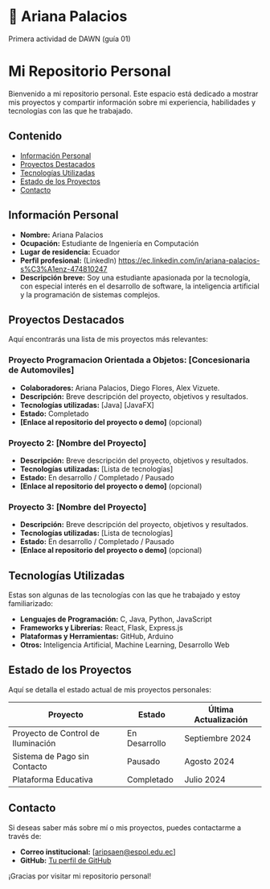 # 🐛 Ariana Palacios
Primera actividad de DAWN (guía 01)
# Mi Repositorio Personal
Bienvenido a mi repositorio personal. Este espacio está dedicado a mostrar mis proyectos y compartir información sobre mi experiencia, habilidades y tecnologías con las que he trabajado.

## Contenido
* [Información Personal](#información-personal)
* [Proyectos Destacados](#proyectos-destacados)
* [Tecnologías Utilizadas](#tecnologías-utilizadas)
* [Estado de los Proyectos](#estado-de-los-proyectos)
* [Contacto](#contacto)

## Información Personal
* **Nombre:** Ariana Palacios
* **Ocupación:** Estudiante de Ingeniería en Computación
* **Lugar de residencia:** Ecuador
* **Perfil profesional:** (Linkedln) https://ec.linkedin.com/in/ariana-palacios-s%C3%A1enz-474810247
* **Descripción breve:** Soy una estudiante apasionada por la tecnología, con especial interés en el desarrollo de software, la inteligencia artificial y la programación de sistemas complejos.

## Proyectos Destacados
Aquí encontrarás una lista de mis proyectos más relevantes:

### Proyecto Programacion Orientada a Objetos: **[Concesionaria de Automoviles]**
* **Colaboradores:** Ariana Palacios, Diego Flores, Alex Vizuete.
* **Descripción:** Breve descripción del proyecto, objetivos y resultados.
* **Tecnologías utilizadas:** [Java] [JavaFX]
* **Estado:**  Completado
* **[Enlace al repositorio del proyecto o demo]** (opcional)

### Proyecto 2: **[Nombre del Proyecto]**
* **Descripción:** Breve descripción del proyecto, objetivos y resultados.
* **Tecnologías utilizadas:** [Lista de tecnologías]
* **Estado:** En desarrollo / Completado / Pausado
* **[Enlace al repositorio del proyecto o demo]** (opcional)

### Proyecto 3: **[Nombre del Proyecto]**
* **Descripción:** Breve descripción del proyecto, objetivos y resultados.
* **Tecnologías utilizadas:** [Lista de tecnologías]
* **Estado:** En desarrollo / Completado / Pausado
* **[Enlace al repositorio del proyecto o demo]** (opcional)

## Tecnologías Utilizadas
Estas son algunas de las tecnologías con las que he trabajado y estoy familiarizado:

* **Lenguajes de Programación:** C, Java, Python, JavaScript
* **Frameworks y Librerías:** React, Flask, Express.js
* **Plataformas y Herramientas:** GitHub, Arduino
* **Otros:** Inteligencia Artificial, Machine Learning, Desarrollo Web

## Estado de los Proyectos
Aquí se detalla el estado actual de mis proyectos personales:

| Proyecto                         | Estado       | Última Actualización |
|----------------------------------|--------------|----------------------|
| Proyecto de Control de Iluminación | En Desarrollo | Septiembre 2024      |
| Sistema de Pago sin Contacto     | Pausado      | Agosto 2024          |
| Plataforma Educativa             | Completado   | Julio 2024           |

## Contacto
Si deseas saber más sobre mí o mis proyectos, puedes contactarme a través de:

* **Correo institucional:** [aripsaen@espol.edu.ec]
* **GitHub:** [Tu perfil de GitHub](https://github.com/Aripsaen)

¡Gracias por visitar mi repositorio personal!

